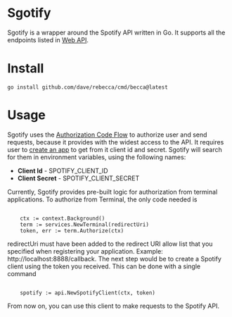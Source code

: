 # Sgotify

Sgotify is a wrapper around the Spotify API written in Go. It supports all the endpoints listed in [Web API](https://developer.spotify.com/web-api/).

# Install

```
go install github.com/dave/rebecca/cmd/becca@latest
```

# Usage
Sgotify uses the [Authorization Code Flow](https://developer.spotify.com/documentation/web-api/tutorials/code-flow) to authorize user and send requests, because it provides with the widest access to the API. 
It requires user to [create an app](https://developer.spotify.com/documentation/web-api/tutorials/getting-started#create-an-app) to get from it client id and secret. Sgotify will search for them in environment variables, using the following names:

- **Client Id** - SPOTIFY_CLIENT_ID
- **Client Secret** - SPOTIFY_CLIENT_SECRET

Currently, Sgotify provides pre-built logic for authorization from terminal applications. To authorize from Terminal, the only code needed is

```

	ctx := context.Background()
	term := services.NewTerminal(redirectUri)
	token, err := term.Authorize(ctx)

```
redirectUri must have been added to the redirect URI allow list that you specified when registering your application. Example: http://localhost:8888/callback. 
The next step would be to create a Spotify client using the token you received. This can be done with a single command

```

	spotify := api.NewSpotifyClient(ctx, token)

```

From now on, you can use this client to make requests to the Spotify API.
